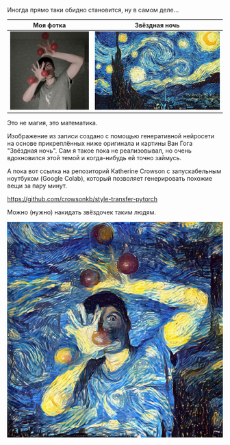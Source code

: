 Иногда прямо таки обидно становится, ну в самом деле...

Моя фотка             |  Звёздная ночь
:-------------------------:|:-------------------------:
![](img/A.jpg)  |  ![](img/B.jpg)

Это не магия, это математика.

Изображение из записи создано с помощью генеративной нейросети на основе прикреплённых ниже оригинала и картины Ван Гога "Звёздная ночь". Сам я такое пока не реализовывал, но очень вдохновился этой темой и когда-нибудь ей точно займусь.

А пока вот ссылка на репозиторий Katherine Crowson c запускабельным ноутбуком (Google Colab), который позволяет генерировать похожие вещи за пару минут.

https://github.com/crowsonkb/style-transfer-pytorch

Можно (нужно) накидать звёздочек таким людям.

![](img/img.jpg)